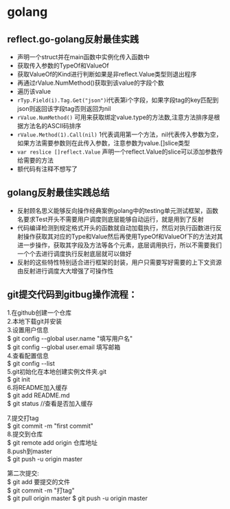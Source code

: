 # golang
reflect.go-golang反射最佳实践
-------
* 声明一个struct并在main函数中实例化传入函数中
* 获取传入参数的TypeOf和ValueOf
* 获取ValueOf的Kind进行判断如果是非reflect.Value类型则退出程序
* 再通过rValue.NumMethod()获取到该value的字段个数
* 遍历该value
* `rTyp.Field(i).Tag.Get("json")`i代表第i个字段，如果字段tag的key匹配到json则返回该字段tag否则返回为nil
* `rValue.NumMethod()` 可用来获取绑定value.type的方法数,注意方法排序是根据方法名的ASCII码排序
* `rValue.Method(1).Call(nil)` 1代表调用第一个方法，nil代表传入参数为空，如果方法需要参数则在此传入参数，注意参数为value.[]slice类型
* `var reslice []reflect.Value` 声明一个reflect.Value的slice可以添加参数传给需要的方法
* 额代码有注释不想写了

golang反射最佳实践总结
-------
* 反射顾名思义能够反向操作经典案例golang中的testing单元测试框架，函数名要求Test开头不需要用户调度则底层能够自动运行，就是用到了反射<br>
* 代码编译检测到规定格式开头的函数就自动加载执行，然后对执行函数进行反射操作获取其对应的Type和Value然后再使用TypeOf和ValueOf下的方法对其进一步操作，获取其字段及方法等各个元素，底层调用执行，所以不需要我们一个个去进行调度执行反射底层就可以做好<br>
* 反射的这些特性特别适合进行框架的封装，用户只需要写好需要的上下文资源由反射进行调度大大增强了可操作性<br>

git提交代码到gitbug操作流程：
-------
1.在github创建一个仓库<br>
2.本地下载git并安装<br>
3.设置用户信息<br>
$ git config --global user.name "填写用户名"<br>
$ git config --global user.email 填写邮箱<br>
4.查看配置信息<br>
$ git config --list<br>
5.git初始化在本地创建实例文件夹.git<br>
$ git init<br>
6.将README加入缓存<br>
$ git add README.md<br>
$ git status //查看是否加入缓存<br>

7.提交打tag<br>
$ git commit -m "first commit"<br>
8.提交到仓库<br>
$ git remote add origin 仓库地址<br>
8.push到master<br>
$ git push -u origin master<br>

第二次提交:<br>
$ git add 要提交的文件<br>
$ git commit -m "打tag"<br>
$ git pull origin master
$ git push -u origin master<br>
